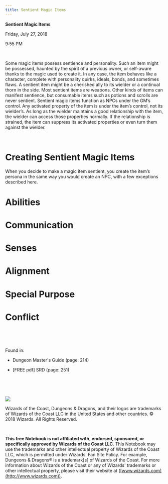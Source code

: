 ```yaml
---
title: Sentient Magic Items
---
```


**Sentient Magic Items**

Friday, July 27, 2018

9:55 PM

 

Some magic items possess sentience and personality. Such an item might be possessed, haunted by the spirit of a previous owner, or self-aware thanks to the magic used to create it. In any case, the item behaves like a character, complete with personality quirks, ideals, bonds, and sometimes flaws. A sentient item might be a cherished ally to its wielder or a continual thorn in the side. Most sentient items are weapons. Other kinds of items can manifest sentience, but consumable items such as potions and scrolls are never sentient. Sentient magic items function as NPCs under the GM’s control. Any activated property of the item is under the item’s control, not its wielder’s. As long as the wielder maintains a good relationship with the item, the wielder can access those properties normally. If the relationship is strained, the item can suppress its activated properties or even turn them against the wielder.

 

# **Creating Sentient Magic Items**

When you decide to make a magic item sentient, you create the item’s persona in the same way you would create an NPC, with a few exceptions described here.
 

# **Abilities** 

# **Communication**

# **Senses** 

# **Alignment** 

# **Special Purpose** 

# **Conflict** 

 

 

Found in:

-   Dungeon Master's Guide (page: 214)

-   \[FREE pdf\] SRD (page: 251)

 

 

![](tmp\media\image1.png)

Wizards of the Coast, Dungeons & Dragons, and their logos are trademarks of Wizards of the Coast LLC in the United States and other countries. © 2018 Wizards. All Rights Reserved.

 

**This free Notebook is not affiliated with, endorsed, sponsored, or specifically approved by Wizards of the Coast LLC**. This Notebook may use the trademarks and other intellectual property of Wizards of the Coast LLC, which is permitted under Wizards' Fan Site Policy. For example, Dungeons & Dragons® is a trademark\[s\] of Wizards of the Coast. For more information about Wizards of the Coast or any of Wizards' trademarks or other intellectual property, please visit their website at ([www.wizards.com](http://www.wizards.com)).
